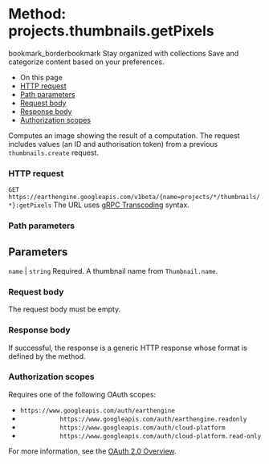  
#  Method: projects.thumbnails.getPixels
bookmark_borderbookmark Stay organized with collections  Save and categorize content based on your preferences.
  * On this page
  * [HTTP request](https://developers.google.com/earth-engine/reference/rest/v1beta/projects.thumbnails/getPixels#http-request)
  * [Path parameters](https://developers.google.com/earth-engine/reference/rest/v1beta/projects.thumbnails/getPixels#path-parameters)
  * [Request body](https://developers.google.com/earth-engine/reference/rest/v1beta/projects.thumbnails/getPixels#request-body)
  * [Response body](https://developers.google.com/earth-engine/reference/rest/v1beta/projects.thumbnails/getPixels#response-body)
  * [Authorization scopes](https://developers.google.com/earth-engine/reference/rest/v1beta/projects.thumbnails/getPixels#authorization-scopes)


Computes an image showing the result of a computation. The request includes values (an ID and authorisation token) from a previous `thumbnails.create` request.
### HTTP request
`GET https://earthengine.googleapis.com/v1beta/{name=projects/*/thumbnails/*}:getPixels`
The URL uses [gRPC Transcoding](https://google.aip.dev/127) syntax.
### Path parameters
Parameters  
---  
`name` |  `string` Required. A thumbnail name from `Thumbnail.name`.  
### Request body
The request body must be empty.
### Response body
If successful, the response is a generic HTTP response whose format is defined by the method.
### Authorization scopes
Requires one of the following OAuth scopes:
  * `https://www.googleapis.com/auth/earthengine`
  * `           https://www.googleapis.com/auth/earthengine.readonly`
  * `           https://www.googleapis.com/auth/cloud-platform`
  * `           https://www.googleapis.com/auth/cloud-platform.read-only`


For more information, see the [OAuth 2.0 Overview](https://developers.google.com/identity/protocols/OAuth2).
